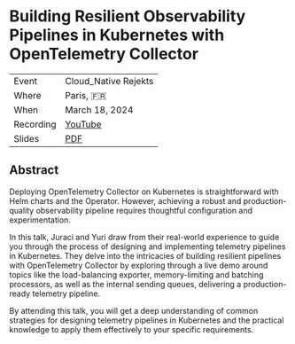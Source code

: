 # Building Resilient Observability Pipelines in Kubernetes with OpenTelemetry Collector

|           |                                                        |
| --------- | -------------------------------------------------------|
| Event     | Cloud_Native Rejekts                                   |
| Where     | Paris, 🇫🇷                                              |
| When      | March 18, 2024                                         |
| Recording | [YouTube](https://youtu.be/S1K26-2wG8w) |
| Slides    | [PDF](slides.pdf)                                      |

## Abstract

Deploying OpenTelemetry Collector on Kubernetes is straightforward with Helm charts and the Operator. However, achieving a robust and production-quality observability pipeline requires thoughtful configuration and experimentation.

In this talk, Juraci and Yuri draw from their real-world experience to guide you through the process of designing and implementing telemetry pipelines in Kubernetes. They delve into the intricacies of building resilient pipelines with OpenTelemetry Collector by exploring through a live demo around topics like the load-balancing exporter, memory-limiting and batching processors, as well as the internal sending queues, delivering a production-ready telemetry pipeline.

By attending this talk, you will get a deep understanding of common strategies for designing telemetry pipelines in Kubernetes and the practical knowledge to apply them effectively to your specific requirements.

